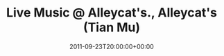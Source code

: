 ---
templateKey: event
guid: 08965c3a-6eab-11ea-99c5-002590d1d1b0
date: 2011-09-23T20:00:00+00:00
eventTime: '8pm'
title: "Live Music @ Alleycat's., Alleycat's (Tian Mu)"
artist: "Live Music @ Alleycat's."
city: Taipei
venue: Alleycat's (Tian Mu)
group: LEO37
---